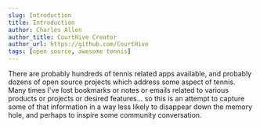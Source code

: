 ```yaml
---
slug: Introduction
title: Introduction
author: Charles Allen
author_title: CourtHive Creator
author_url: https://github.com/CourtHive
tags: [open source, awesome tennis]
---
```


There are probably hundreds of tennis related apps available, and probably dozens of open source projects which address some aspect of tennis. Many times I've lost bookmarks or notes or emails related to various products or projects or desired features... so this is an attempt to capture some of that information in a way less likely to disappear down the memory hole, and perhaps to inspire some community conversation.
